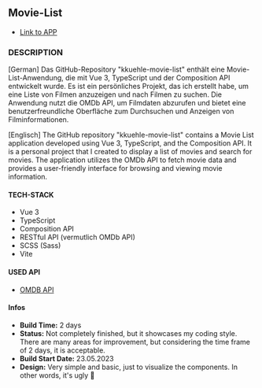 ## Movie-List

- [Link to APP](https://www.ml.kkuehle.link)

### DESCRIPTION

[German]
Das GitHub-Repository "kkuehle-movie-list" enthält eine Movie-List-Anwendung, die mit Vue 3, TypeScript und der Composition API entwickelt wurde. Es ist ein persönliches Projekt, das ich erstellt habe, um eine Liste von Filmen anzuzeigen und nach Filmen zu suchen. Die Anwendung nutzt die OMDb API, um Filmdaten abzurufen und bietet eine benutzerfreundliche Oberfläche zum Durchsuchen und Anzeigen von Filminformationen.

[Englisch]
The GitHub repository "kkuehle-movie-list" contains a Movie List application developed using Vue 3, TypeScript, and the Composition API. It is a personal project that I created to display a list of movies and search for movies. The application utilizes the OMDb API to fetch movie data and provides a user-friendly interface for browsing and viewing movie information.

#### TECH-STACK

- Vue 3
- TypeScript
- Composition API
- RESTful API (vermutlich OMDb API)
- SCSS (Sass)
- Vite

#### USED API

- [OMDB API](https://www.omdbapi.com)

#### Infos

- **Build Time:** 2 days
- **Status:** Not completely finished, but it showcases my coding style. There are many areas for improvement, but considering the time frame of 2 days, it is acceptable.
- **Build Start Date:** 23.05.2023
- **Design:** Very simple and basic, just to visualize the components. In other words, it's ugly 🤣
